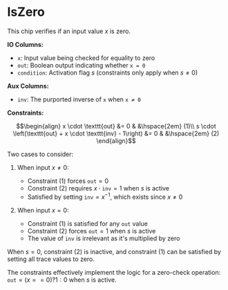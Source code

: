 # IsZero

This chip verifies if an input value $`x`$ is zero.

**IO Columns:**
- `x`: Input value being checked for equality to zero
- `out`: Boolean output indicating whether `x = 0`
- `condition`: Activation flag $s$ (constraints only apply when $s \neq 0$)

**Aux Columns:**
- `inv`: The purported inverse of `x` when `x ≠ 0`

**Constraints:**

```math
\begin{align}
x \cdot \texttt{out} &= 0 & &\hspace{2em} (1)\\
s \cdot \left(\texttt{out} + x \cdot \texttt{inv} - 1\right) &= 0 & &\hspace{2em} (2)
\end{align}
```

Two cases to consider:

1. When input $`x \neq 0`$:
   - Constraint (1) forces $`\texttt{out} = 0`$
   - Constraint (2) requires $`x \cdot \texttt{inv} = 1`$ when $s$ is active
   - Satisfied by setting $`\texttt{inv} = x^{-1}`$, which exists since $`x \neq 0`$

2. When input $`x = 0`$:
   - Constraint (1) is satisfied for any $`\texttt{out}`$ value
   - Constraint (2) forces $`\texttt{out} = 1`$ when $s$ is active
   - The value of $`\texttt{inv}`$ is irrelevant as it's multiplied by zero

When $`s = 0`$, constraint (2) is inactive, and constraint (1) can be satisfied by setting all trace values to zero.

The constraints effectively implement the logic for a zero-check operation: $`\texttt{out} = (x == 0) ? 1 : 0`$ when $s$ is active.
